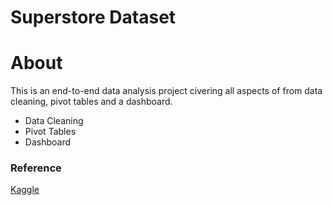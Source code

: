 # Superstore Dataset

# About

This is an end-to-end data analysis project civering all aspects of from data cleaning, pivot tables and a dashboard.

- Data Cleaning
- Pivot Tables
- Dashboard

### Reference

[Kaggle](https://www.kaggle.com/datasets/vivek468/superstore-dataset-final)

